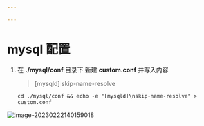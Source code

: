 ```yaml
---

---
```


# mysql 配置

1. 在 **./mysql/conf** 目录下 新建  **custom.conf** 并写入内容

   > [mysqld]
   > skip-name-resolve

   ```shell
   cd ./mysql/conf && echo -e "[mysqld]\nskip-name-resolve" > custom.conf
   ```


![image-20230222140159018](https://cdn.jsdelivr.net/gh/Alivw/picgo/img/image-20230222140159018.png)